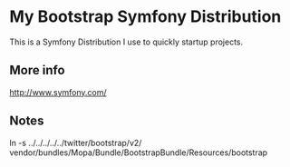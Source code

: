 My Bootstrap Symfony Distribution
=================================

This is a Symfony Distribution I use to quickly startup projects.

More info
---------
http://www.symfony.com/

Notes
-----
ln -s ../../../../../twitter/bootstrap/v2/ vendor/bundles/Mopa/Bundle/BootstrapBundle/Resources/bootstrap

